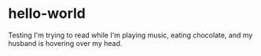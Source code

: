 # hello-world
Testing
I'm trying to read while I'm playing music, eating chocolate, and my husband is hovering over my head.
